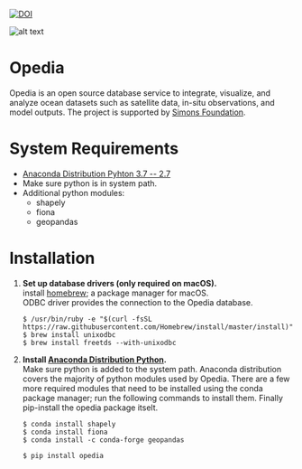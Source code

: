 [![DOI](https://zenodo.org/badge/118988572.svg)](https://zenodo.org/badge/latestdoi/118988572)

![alt text](https://github.com/mdashkezari/opedia/blob/master/CAD/caustics_grid.png)
# Opedia
Opedia is an open source database service to integrate, visualize, and analyze ocean datasets such as satellite data, in-situ observations, and model outputs. The project is supported by [Simons Foundation](https://www.simonsfoundation.org/).

# System Requirements
* [Anaconda Distribution Pyhton 3.7 -- 2.7](https://www.anaconda.com/download/)
* Make sure python is in system path.
* Additional python modules:
	- shapely
	- fiona
	- geopandas

# Installation
1.  **Set up database drivers (only required on macOS).**<br>
	 install [homebrew](https://brew.sh/); a package manager for macOS.<br>
	 ODBC driver provides the connection to the Opedia database.

	```
	$ /usr/bin/ruby -e "$(curl -fsSL https://raw.githubusercontent.com/Homebrew/install/master/install)"
	$ brew install unixodbc
	$ brew install freetds --with-unixodbc
	```
2. **Install [Anaconda Distribution Python](https://www.anaconda.com/download/).**<br>
Make sure python is added to the system path.  Anaconda distribution covers the majority of python modules used by Opedia. There are a few more required modules that need to be installed using the conda package manager; run the following commands to install them. Finally pip-install the opedia package itselt.

	```
	$ conda install shapely
	$ conda install fiona
	$ conda install -c conda-forge geopandas
	
	$ pip install opedia
	```
